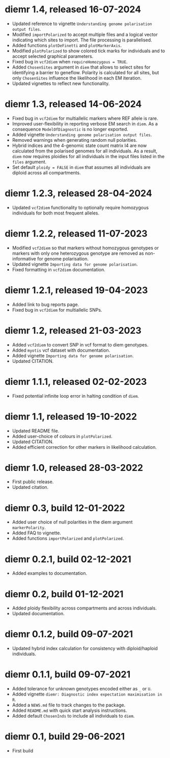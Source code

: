 # diemr 1.4, released 16-07-2024

- Updated reference to vignette `Understanding genome polarisation output files`.
- Modified `importPolarized` to accept multiple files and a logical vector indicating which sites to import. The file processing is parallelised.
- Added functions `plotDeFinetti` and `plotMarkerAxis`.
- Modified `plotPolarized` to show colored tick marks for individuals and to accept selected graphical parameters.
- Fixed bug in `vcf2diem` when `requireHomozygous = TRUE`.
- Added `ChosenSites` argument in `diem` that allows to select sites for identifying a barrier to geneflow. Polarity is calculated for all sites, but only `ChosenSites` influence the likelihood in each EM iteration.
- Updated vignettes to reflect new functionality.

# diemr 1.3, released 14-06-2024

- Fixed bug in `vcf2diem` for multiallelic markers where REF allele is rare.
- Improved user-flexibility in reporting verbose EM search in `diem`. As a consequence `ModelOfDiagnostic` is no longer exported.
- Added vignette `Understanding genome polarisation output files`.
- Removed warnings when generating random null polarities.
- Hybrid indices and the 4-genomic state count matrix I4 are now calculated from the polarised genomes for all individuals. As a result, `diem` now requires ploidies for all individuals in the input files listed in the `files` argument.
- Set default `ploidy = FALSE` in `diem` that assumes all individuals are diploid across all compartments. 



# diemr 1.2.3, released 28-04-2024

- Updated `vcf2diem` functionality to optionally require homozygous individuals for both most frequent alleles.



# diemr 1.2.2, released 11-07-2023 

- Modified `vcf2diem` so that markers without homozygous genotypes or markers with only one heterozygous genotype are removed as non-informative for genome polarisation.
- Updated vignette `Importing data for genome polarisation`.
- Fixed formatting in `vcf2diem` documentation.


# diemr 1.2.1, released 19-04-2023

- Added link to bug reports page.
- Fixed bug in `vcf2diem` for multiallelic SNPs.


# diemr 1.2, released 21-03-2023

- Added `vcf2diem` to convert SNP in vcf format to diem genotypes.
- Added `myotis` vcf dataset with documentation.
- Added vignette `Importing data for genome polarisation`.
- Updated CITATION.



# diemr 1.1.1, released 02-02-2023

- Fixed potential infinite loop error in halting condition of `diem`.



# diemr 1.1, released 19-10-2022

- Updated README file.
- Added user-choice of colours in `plotPolarized`.
- Updated CITATION.
- Added efficient correction for other markers in likelihood calculation. 



# diemr 1.0, released 28-03-2022

- First public release.
- Updated citation.


# diemr 0.3, build 12-01-2022

- Added user choice of null polarities in the diem argument `markerPolarity`.
- Added FAQ to vignette.
- Added functions `importPolarized` and `plotPolarized`.


# diemr 0.2.1, build 02-12-2021

- Added examples to documentation.


# diemr 0.2, build 01-12-2021

- Added ploidy flexibility across compartments and across individuals.
- Updated documentation.


# diemr 0.1.2, build 09-07-2021

- Updated hybrid index calculation for consistency with diploid/haploid individuals.


# diemr 0.1.1, build 09-07-2021

- Added tolerance for unknown genotypes encoded either as `_` or `U`.
- Added vignette `diemr: Diagnostic index expectation maximisation in R`.
- Added a `NEWS.md` file to track changes to the package.
- Added `README.md` with quick start analysis instructions.
- Added default `ChosenInds` to include all individuals to `diem`. 


# diemr 0.1, build 29-06-2021

- First build